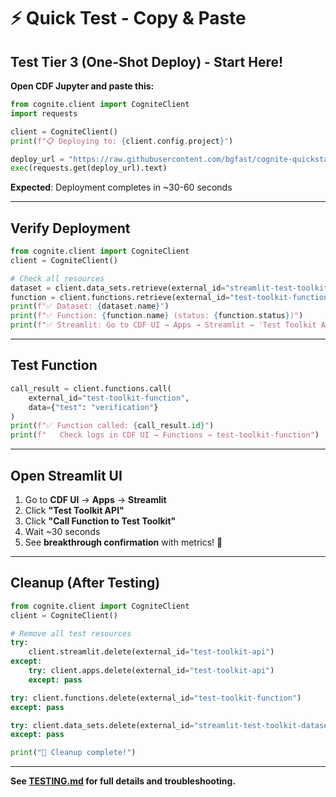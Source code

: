 # ⚡ Quick Test - Copy & Paste

## Test Tier 3 (One-Shot Deploy) - Start Here!

**Open CDF Jupyter and paste this:**

```python
from cognite.client import CogniteClient
import requests

client = CogniteClient()
print(f"📋 Deploying to: {client.config.project}")

deploy_url = "https://raw.githubusercontent.com/bgfast/cognite-quickstart/oct_mods/bootstrap/deploy.py"
exec(requests.get(deploy_url).text)
```

**Expected**: Deployment completes in ~30-60 seconds

---

## Verify Deployment

```python
from cognite.client import CogniteClient
client = CogniteClient()

# Check all resources
dataset = client.data_sets.retrieve(external_id="streamlit-test-toolkit-dataset")
function = client.functions.retrieve(external_id="test-toolkit-function")
print(f"✅ Dataset: {dataset.name}")
print(f"✅ Function: {function.name} (status: {function.status})")
print(f"✅ Streamlit: Go to CDF UI → Apps → Streamlit → 'Test Toolkit API'")
```

---

## Test Function

```python
call_result = client.functions.call(
    external_id="test-toolkit-function",
    data={"test": "verification"}
)
print(f"✅ Function called: {call_result.id}")
print(f"   Check logs in CDF UI → Functions → test-toolkit-function")
```

---

## Open Streamlit UI

1. Go to **CDF UI** → **Apps** → **Streamlit**
2. Click **"Test Toolkit API"**
3. Click **"Call Function to Test Toolkit"**
4. Wait ~30 seconds
5. See **breakthrough confirmation** with metrics! 🎉

---

## Cleanup (After Testing)

```python
from cognite.client import CogniteClient
client = CogniteClient()

# Remove all test resources
try:
    client.streamlit.delete(external_id="test-toolkit-api")
except: 
    try: client.apps.delete(external_id="test-toolkit-api")
    except: pass

try: client.functions.delete(external_id="test-toolkit-function")
except: pass

try: client.data_sets.delete(external_id="streamlit-test-toolkit-dataset")
except: pass

print("🧹 Cleanup complete!")
```

---

**See [TESTING.md](TESTING.md) for full details and troubleshooting.**

